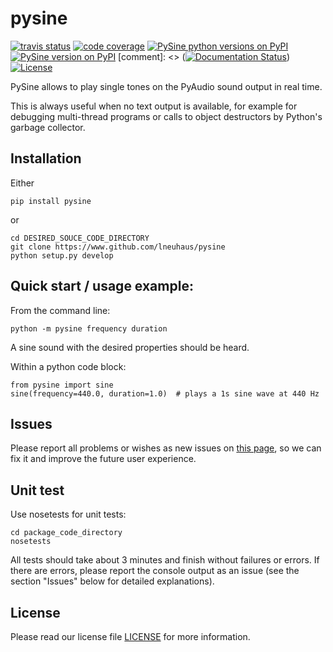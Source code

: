 # pysine

[![travis status](https://travis-ci.org/lneuhaus/pysine.svg?branch=master "Travisstatus")](https://travis-ci.org/lneuhaus/pysine)
[![code coverage](https://codecov.io/github/lneuhaus/pysine/coverage.svg?branch=master "Code coverage")](https://codecov.io/gh/lneuhaus/pysine)
[![PySine python versions on PyPI](https://img.shields.io/pypi/pyversions/pysine.svg)](https://pypi.python.org/pypi/pysine/)
[![PySine version on PyPI](https://img.shields.io/pypi/v/pysine.svg "PySine on PyPI")](https://pypi.python.org/pypi/pysine/)
[comment]: <> ([![Documentation Status](https://readthedocs.org/projects/pysine/badge/?version=latest)](http://pysine.readthedocs.io/en/latest/?badge=latest))
[![License](https://img.shields.io/pypi/l/pysine.svg)](https://github.com/lneuhaus/pysine/blob/master/LICENSE)

PySine allows to play single tones on the PyAudio sound output in real time.

This is always useful when no text output is available, for example for
debugging multi-thread programs or calls to object destructors by Python's
garbage collector.


## Installation
Either
```
pip install pysine
```

or

```
cd DESIRED_SOUCE_CODE_DIRECTORY
git clone https://www.github.com/lneuhaus/pysine
python setup.py develop
```

## Quick start / usage example:
From the command line:
```
python -m pysine frequency duration
```
A sine sound with the desired properties should be heard.

Within a python code block:
```
from pysine import sine
sine(frequency=440.0, duration=1.0)  # plays a 1s sine wave at 440 Hz
```

## Issues
Please report all problems or wishes as new issues on [this page](https://github.com/lneuhaus/pysine/issues), so we can fix it and improve the future user experience.

## Unit test
Use nosetests for unit tests:
```
cd package_code_directory
nosetests
```
All tests should take about 3 minutes and finish without failures or errors. If there are errors, please report the console output as an issue (see the section "Issues" below for detailed explanations).

## License
Please read our license file [LICENSE](https://github.com/lneuhaus/pysine/blob/master/LICENSE) for more information.
